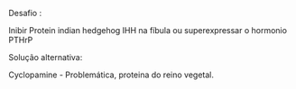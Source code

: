 
Desafio : 

Inibir Protein indian hedgehog IHH na fíbula ou superexpressar o hormonio  PTHrP 

Solução alternativa: 

Cyclopamine - Problemática, proteina do reino vegetal. 

